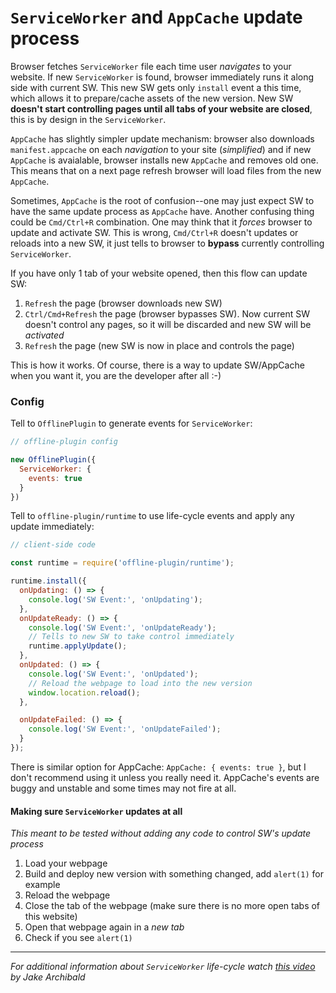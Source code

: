 # `ServiceWorker` and `AppCache` update process

Browser fetches `ServiceWorker` file each time user _navigates_ to your website. If new `ServiceWorker` is found, browser immediately runs it along side with current SW. This new SW gets only `install` event a this time, which allows it to prepare/cache assets of the new version. New SW **doesn't start controlling pages until all tabs of your website are closed**, this is by design in the `ServiceWorker`.

`AppCache` has slightly simpler update mechanism: browser also downloads `manifest.appcache` on each _navigation_ to your site (_simplified_) and if new `AppCache` is avaialable, browser installs new `AppCache` and removes old one. This means that on a next page refresh browser will load files from the new `AppCache`.

Sometimes, `AppCache` is the root of confusion--one may just expect SW to have the same update process as `AppCache` have. Another confusing thing could be `Cmd/Ctrl+R` combination. One may think that it _forces_ browser to update and activate SW. This is wrong, `Cmd/Ctrl+R` doesn't updates or reloads into a new SW, it just tells to browser to **bypass** currently controlling `ServiceWorker`.

If you have only 1 tab of your website opened, then this flow can update SW:

1. `Refresh` the page (browser downloads new SW)
2. `Ctrl/Cmd+Refresh` the page (browser bypasses SW). Now current SW doesn't control any pages, so it will be discarded and new SW will be _activated_
3. `Refresh` the page (new SW is now in place and controls the page)

This is how it works. Of course, there is a way to update SW/AppCache when you want it, you are the developer after all :-)

### Config

Tell to `OfflinePlugin` to generate events for `ServiceWorker`:

```js
// offline-plugin config

new OfflinePlugin({
  ServiceWorker: {
    events: true
  }
})
```

Tell to `offline-plugin/runtime` to use life-cycle events and apply any update immediately:

```js
// client-side code

const runtime = require('offline-plugin/runtime');

runtime.install({
  onUpdating: () => {
    console.log('SW Event:', 'onUpdating');
  },
  onUpdateReady: () => {
    console.log('SW Event:', 'onUpdateReady');
    // Tells to new SW to take control immediately
    runtime.applyUpdate();
  },
  onUpdated: () => {
    console.log('SW Event:', 'onUpdated');
    // Reload the webpage to load into the new version
    window.location.reload();
  },

  onUpdateFailed: () => {
    console.log('SW Event:', 'onUpdateFailed');
  }
});
```

There is similar option for AppCache: `AppCache: { events: true }`, but I don't recommend using it unless you really need it. AppCache's events are buggy and unstable and some times may not fire at all.

#### Making sure `ServiceWorker` updates at all

_This meant to be tested without adding any code to control SW's update process_

1. Load your webpage
2. Build and deploy new version with something changed, add `alert(1)` for example
3. Reload the webpage
4. Close the tab of the webpage (make sure there is no more open tabs of this website)
5. Open that webpage again in a _new tab_
6. Check if you see `alert(1)`

___________________________________
_For additional information about `ServiceWorker` life-cycle watch [this video](https://twitter.com/jaffathecake/status/709011058938269696) by Jake Archibald_
